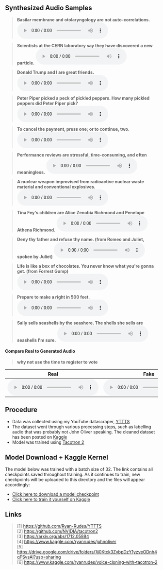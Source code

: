 ## Synthesized Audio Samples

> **Basilar membrane and otolaryngology are not auto-correlations.**
<audio controls=""><source src="samples/1.wav"></audio>

> **Scientists at the CERN laboratory say they have discovered a new particle.**
<audio controls=""><source src="samples/2.wav"></audio>

> **Donald Trump and I are great friends.**
<audio controls=""><source src="samples/3.wav"></audio>

> **Peter Piper picked a peck of pickled peppers. How many pickled peppers did Peter Piper pick?**
<audio controls=""><source src="samples/4.wav"></audio>

> **To cancel the payment, press one; or to continue, two.**
<audio controls=""><source src="samples/5.wav"></audio>

> **Performance reviews are stressful, time-consuming, and often meaningless.**
<audio controls=""><source src="samples/6.wav"></audio>

> **A nuclear weapon improvised from radioactive nuclear waste material and conventional explosives.**
<audio controls=""><source src="samples/7.wav"></audio>

> **Tina Fey's children are Alice Zenobia Richmond and Penelope Athena Richmond.**
<audio controls=""><source src="samples/8.wav"></audio>

> **Deny thy father and refuse thy name. (from Romeo and Juliet, spoken by Juliet)**
<audio controls=""><source src="samples/9.wav"></audio>

> **Life is like a box of chocolates. You never know what you're gonna get. (from Forrest Gump)**
<audio controls=""><source src="samples/10.wav"></audio>

> **Prepare to make a right in 500 feet.**
<audio controls=""><source src="samples/11.wav"></audio>

> **Sally sells seashells by the seashore. The shells she sells are seashells I'm sure.**
<audio controls=""><source src="samples/12.wav"></audio>

#### Compare Real to Generated Audio

> **why not use the time to register to vote**
<table>
  <thead>
    <tr>
      <th>Real</th>
      <th>Fake</th>
    </tr>
  </thead>
  <tbody>
    <tr>
      <td><audio controls=""><source src="samples/comparisons/1/real.wav" type="audio/wav"></audio></td>
      <td><audio controls=""><source src="samples/comparisons/1/fake.wav" type="audio/wav"></audio></td>
    </tr>
  </tbody>
</table>

## Procedure
* Data was collected using my YouTube datascraper, [YTTTS](https://github.com/Ryan-Rudes/YTTTS)
* The dataset went through various processing steps, such as labelling audio that was probably not John Oliver speaking. The cleaned dataset has been posted on [Kaggle](https://www.kaggle.com/ryanrudes/johnoliver)
* Model was trained using [Tacotron 2](https://github.com/NVIDIA/tacotron2)

## Model Download + Kaggle Kernel
The model below was trained with a batch size of 32. The link contains all checkpoints saved throughout training. As it continues to train, new checkpoints will be uploaded to this directory and the files will appear accordingly:

* [Click here to download a model checkpoint](https://drive.google.com/drive/folders/1jj0Ktck3ZybpDzY1yzveODnh4qFSvsAl?usp=sharing)
* [Click here to train it yourself on Kaggle](https://www.kaggle.com/ryanrudes/voice-cloning-with-tacotron-2)

## Links
> [1] https://github.com/Ryan-Rudes/YTTTS \
> [2] https://github.com/NVIDIA/tacotron2 \
> [3] https://arxiv.org/abs/1712.05884 \
> [4] https://www.kaggle.com/ryanrudes/johnoliver \
> [5] https://drive.google.com/drive/folders/1jj0Ktck3ZybpDzY1yzveODnh4qFSvsAl?usp=sharing \
> [6] https://www.kaggle.com/ryanrudes/voice-cloning-with-tacotron-2
